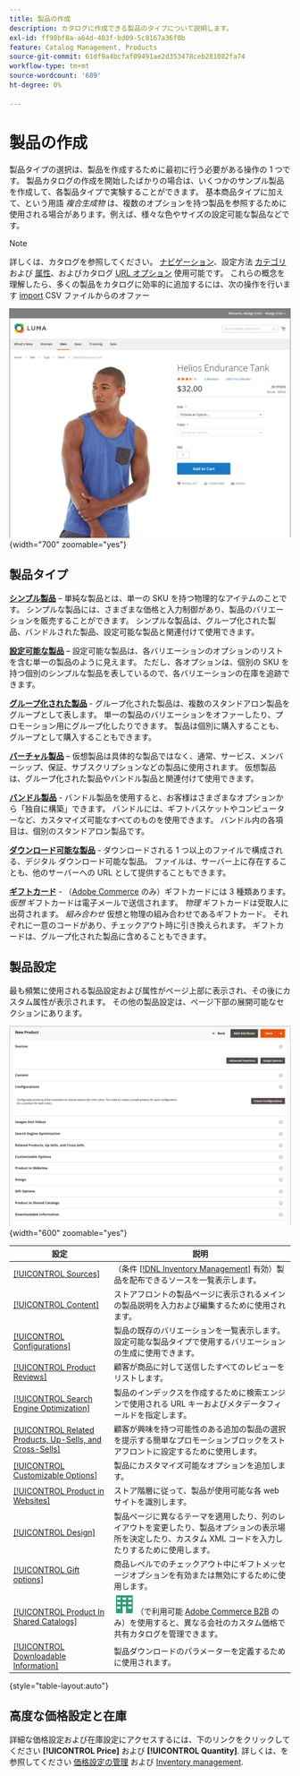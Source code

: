 ```yaml
---
title: 製品の作成
description: カタログに作成できる製品のタイプについて説明します。
exl-id: ff90bf8a-a64d-403f-bd09-5c8167a36f0b
feature: Catalog Management, Products
source-git-commit: 61df9a4bcfaf09491ae2d353478ceb281082fa74
workflow-type: tm+mt
source-wordcount: '689'
ht-degree: 0%

---
```


# 製品の作成

製品タイプの選択は、製品を作成するために最初に行う必要がある操作の 1 つです。 製品カタログの作成を開始したばかりの場合は、いくつかのサンプル製品を作成して、各製品タイプで実験することができます。 基本商品タイプに加えて、という用語 _複合生成物_ は、複数のオプションを持つ製品を参照するために使用される場合があります。例えば、様々な色やサイズの設定可能な製品などです。

>[!NOTE]
>
>詳しくは、カタログを参照してください。 [ナビゲーション](navigation.md)、設定方法 [カテゴリ](categories.md) および [属性](product-attributes.md)、およびカタログ [URL オプション](catalog-urls.md) 使用可能です。 これらの概念を理解したら、多くの製品をカタログに効率的に追加するには、次の操作を行います [import](../systems/data-import.md) CSV ファイルからのオファー

![ストアフロントの製品ページ](./assets/storefront-product-page.png){width="700" zoomable="yes"}

## 製品タイプ

**[シンプル製品](product-create-simple.md)**  – 単純な製品とは、単一の SKU を持つ物理的なアイテムのことです。 シンプルな製品には、さまざまな価格と入力制御があり、製品のバリエーションを販売することができます。 シンプルな製品は、グループ化された製品、バンドルされた製品、設定可能な製品と関連付けて使用できます。

**[設定可能な製品](product-create-configurable.md)**  – 設定可能な製品は、各バリエーションのオプションのリストを含む単一の製品のように見えます。 ただし、各オプションは、個別の SKU を持つ個別のシンプルな製品を表しているので、各バリエーションの在庫を追跡できます。

**[グループ化された製品](product-create-grouped.md)** - グループ化された製品は、複数のスタンドアロン製品をグループとして表します。 単一の製品のバリエーションをオファーしたり、プロモーション用にグループ化したりできます。 製品は個別に購入することも、グループとして購入することもできます。

**[バーチャル製品](product-create-virtual.md)**  – 仮想製品は具体的な製品ではなく、通常、サービス、メンバーシップ、保証、サブスクリプションなどの製品に使用されます。 仮想製品は、グループ化された製品やバンドル製品と関連付けて使用できます。

**[バンドル製品](product-create-bundle.md)**  - バンドル製品を使用すると、お客様はさまざまなオプションから「独自に構築」できます。 バンドルには、ギフトバスケットやコンピューターなど、カスタマイズ可能なすべてのものを使用できます。 バンドル内の各項目は、個別のスタンドアロン製品です。

**[ダウンロード可能な製品](product-create-downloadable.md)** - ダウンロードされる 1 つ以上のファイルで構成される、デジタル ダウンロード可能な製品。 ファイルは、サーバー上に存在することも、他のサーバーへの URL として提供することもできます。

**[ギフトカード](product-gift-card-create.md)** - （[Adobe Commerce](../landing/home.md#product-editions) のみ）ギフトカードには 3 種類あります。 _仮想_ ギフトカードは電子メールで送信されます。 _物理_ ギフトカードは受取人に出荷されます。 _組み合わせ_ 仮想と物理の組み合わせであるギフトカード。 それぞれに一意のコードがあり、チェックアウト時に引き換えられます。 ギフトカードは、グループ化された製品に含めることもできます。

## 製品設定

最も頻繁に使用される製品設定および属性がページ上部に表示され、その後にカスタム属性が表示されます。 その他の製品設定は、ページ下部の展開可能なセクションにあります。

![製品設定](./assets/product-settings.png){width="600" zoomable="yes"}

| 設定 | 説明 |
|--- |--- |
| [[!UICONTROL Sources]](../inventory-management/sources-assign-per-product.md) | （条件 [[!DNL Inventory Management]](../inventory-management/introduction.md) 有効）製品を配布できるソースを一覧表示します。 |
| [[!UICONTROL Content]](product-content.md) | ストアフロントの製品ページに表示されるメインの製品説明を入力および編集するために使用されます。 |
| [[!UICONTROL Configurations]](product-configurations.md) | 製品の既存のバリエーションを一覧表示します。設定可能な製品タイプで使用するバリエーションの生成に使用できます。 |
| [[!UICONTROL Product Reviews]](settings-advanced-product-reviews.md) | 顧客が商品に対して送信したすべてのレビューをリストします。 |
| [[!UICONTROL Search Engine Optimization]](product-search-engine-optimization.md) | 製品のインデックスを作成するために検索エンジンで使用される URL キーおよびメタデータフィールドを指定します。 |
| [[!UICONTROL Related Products, Up-Sells, and Cross-Sells]](related-products-up-sells-cross-sells.md) | 顧客が興味を持つ可能性のある追加の製品の選択を提示する簡単なプロモーションブロックをストアフロントに設定するために使用します。 |
| [[!UICONTROL Customizable Options]](settings-advanced-custom-options.md) | 製品にカスタマイズ可能なオプションを追加します。 |
| [[!UICONTROL Product in Websites]](settings-basic-websites.md) | ストア階層に従って、製品が使用可能な各 web サイトを識別します。 |
| [[!UICONTROL Design]](settings-advanced-design.md) | 製品ページに異なるテーマを適用したり、列のレイアウトを変更したり、製品オプションの表示場所を決定したり、カスタム XML コードを入力したりするために使用します。 |
| [[!UICONTROL Gift options]](product-gift-options.md) | 商品レベルでのチェックアウト中にギフトメッセージオプションを有効または無効にするために使用します。 |
| [[!UICONTROL Product In Shared Catalogs]](../b2b/catalog-shared.md) | ![Adobe Commerce B2B](../assets/b2b.svg) （で利用可能 [Adobe Commerce B2B](../b2b/introduction.md) のみ）を使用すると、異なる会社のカスタム価格で共有カタログを管理できます。 |
| [[!UICONTROL Downloadable Information]](product-create-downloadable.md#step-5-complete-the-downloadable-information) | 製品ダウンロードのパラメーターを定義するために使用されます。 |

{style="table-layout:auto"}

## 高度な価格設定と在庫

詳細な価格設定および在庫設定にアクセスするには、下のリンクをクリックしてください **[!UICONTROL Price]** および **[!UICONTROL Quantity]**. 詳しくは、を参照してください [価格設定の管理](pricing-advanced.md) および [Inventory management](../inventory-management/introduction.md).
